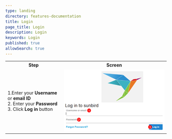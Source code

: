 ```yaml
---
type: landing
directory: features-documentation
title: Login
page_title: Login
description: Login
keywords: Login
published: true
allowSearch: true
---
```

<table>
<tr>
   <th style="width:35%;"><strong>Step</strong></th>
   <th style="height:65%;"><strong>Screen</strong</th>
   </tr>
   <tr>
   <td>1.Enter your <strong>Username</strong> or <strong>email ID</strong> <br>2. Enter your <strong>Password</strong> <br>3. Click <strong>Log in</strong> button
    </td>
	<td><img src="pages/features-documentation/images/logintest3.png"></td>
    </tr>
    </table>
